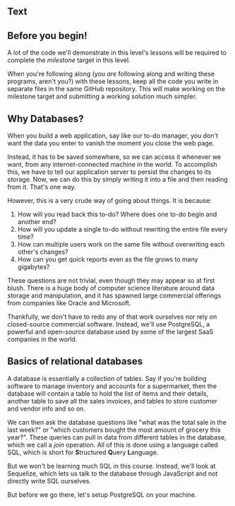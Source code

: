 ## Text

## Before you begin!

A lot of the code we'll demonstrate in this level's lessons will be required to complete the _milestone_ target in this level.

When you're following along (you _are_ following along and writing these programs, aren't you?) with these lessons, keep all the code you write in separate files in the same GitHub repository. This will make working on the milestone target and submitting a working solution much simpler.

## Why Databases?

When you build a web application, say like our to-do manager, you don't want the data you enter to vanish the moment you close the web page.

Instead, it has to be saved somewhere, so we can access it whenever we want, from any internet-connected machine in the world. To accomplish this, we have to tell our application server to persist the changes to its storage. Now, we can do this by simply writing it into a file and then reading from it. That's one way.

However, this is a very crude way of going about things. It is because:

1. How will you read back this to-do? Where does one to-do begin and another end?
2. How will you update a single to-do without rewriting the entire file every time?
3. How can multiple users work on the same file without overwriting each other's changes?
4. How can you get quick reports even as the file grows to many gigabytes?

These questions are not trivial, even though they may appear so at first blush. There is a huge body of computer science literature around data storage and manipulation, and it has spawned large commercial offerings from companies like Oracle and Microsoft.

Thankfully, we don't have to redo any of that work ourselves nor rely on closed-source commercial software. Instead, we'll use PostgreSQL, a powerful and open-source database used by some of the largest SaaS companies in the world.

## Basics of relational databases

A database is essentially a collection of tables. Say if you're building software to manage inventory and accounts for a supermarket, then the database will contain a table to hold the list of items and their details, another table to save all the sales invoices, and tables to store customer and vendor info and so on.

We can then ask the database questions like "what was the total sale in the last week?" or "which customers bought the most amount of grocery this year?". These queries can pull in data from different tables in the database, which we call a _join_ operation. All of this is done using a language called SQL, which is short for **S**tructured **Q**uery **L**anguage.

But we won't be learning much SQL in this course. Instead, we'll look at Sequelize, which lets us talk to the database through JavaScript and not directly write SQL ourselves.

But before we go there, let's setup PostgreSQL on your machine.
